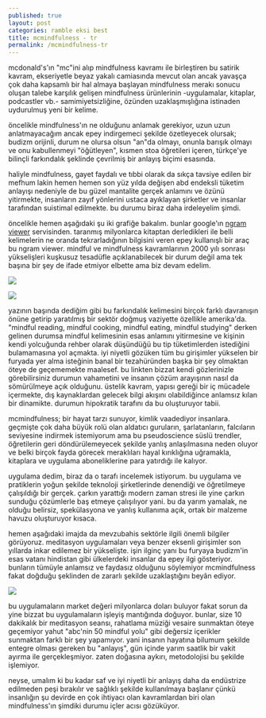 ```yaml
---
published: true
layout: post
categories: ramble eksi best
title: mcmindfulness - tr
permalink: /mcmindfulness-tr
---
```

mcdonald's'ın "mc"ini alıp mindfulness kavramı ile birleştiren bu satirik kavram, ekseriyetle beyaz yakalı camiasında mevcut olan ancak yavaşça çok daha kapsamlı bir hal almaya başlayan mindfulness merakı sonucu oluşan talebe karşılık gelişen mindfulness ürünlerinin -uygulamalar, kitaplar, podcastler vb.- samimiyetsizliğine, özünden uzaklaşmışlığına istinaden uydurulmuş yeni bir kelime.

öncelikle mindfulness'ın ne olduğunu anlamak gerekiyor, uzun uzun anlatmayacağım ancak epey indirgemeci şekilde özetleyecek olursak; budizm orijinli, durum ne olursa olsun "an"da olmayı, onunla barışık olmayı ve onu kabullenmeyi "öğütleyen", kısmen stoa öğretileri içeren, türkçe'ye bilinçli farkındalık şeklinde çevrilmiş bir anlayış biçimi esasında.

haliyle mindfulness, gayet faydalı ve tıbbi olarak da sıkça tavsiye edilen bir mefhum lakin hemen hemen son yüz yılda değişen abd endeksli tüketim anlayışı nedeniyle de bu güzel mantalite gerçek anlamını ve özünü yitirmekte, insanların zayıf yönlerini ustaca ayıklayan şirketler ve insanlar tarafından suistimal edilmekte. bu durumu biraz daha irdeleyelim şimdi.

öncelikle hemen aşağıdaki şu iki grafiğe bakalım. bunlar google'ın [ngram viewer](https://books.google.com/ngrams/) servisinden. taranmış milyonlarca kitaptan derledikleri ile belli kelimelerin ne oranda tekrarladığının bilgisini veren epey kullanışlı bir araç bu ngram viewer. mindful ve mindfulness kavramlarının 2000 yılı sonrası yükselişleri kuşkusuz tesadüfle açıklanabilecek bir durum değil ama tek başına bir şey de ifade etmiyor elbette ama biz devam edelim.   

![]({{site.baseurl}}/images/mcmindfulness1.png) 

![]({{site.baseurl}}/images/mcmindfulness2.png)

yazının başında dediğim gibi bu farkındalık kelimesini birçok farklı davranışın önüne getirip yaratılmış bir sektör doğmuş vaziyette özellikle amerika'da. "mindful reading, mindful cooking, mindful eating, mindful studying" derken gelinen durumsa mindful kelimesinin esas anlamını yitirmesine ve kişinin kendi yolcuğunda rehber olarak düşündüğü bu tip tüketimlerden istediğini bulamamasına yol açmakta. iyi niyetli gözüken tüm bu girişimler yükselen bir furyada yer alma isteğinin banal bir tezahüründen başka bir şey olmaktan öteye de geçememekte maalesef. bu linkten bizzat kendi gözlerinizle görebilirsiniz durumun vahametini ve insanın çözüm arayışının nasıl da sömürülmeye açık olduğunu. üstelik kavram, yapısı gereği bir iç mücadele içermekte, dış kaynaklardan gelecek bilgi akışını olabildiğince anlamsız kılan bir dinamikte. durumun hipokratik tarafını da bu oluşturuyor tabii.

mcmindfulness; bir hayat tarzı sunuyor, kimlik vaadediyor insanlara. geçmişte çok daha büyük rolü olan aldatıcı guruların, şarlatanların, falcıların seviyesine indirmek istemiyorum ama bu pseudoscience süslü trendler, öğretilerin geri döndürülemeyecek şekilde yanlış anlaşılmasına neden oluyor ve belki birçok fayda görecek meraklıları hayal kırıklığına uğramakla, kitaplara ve uygulama aboneliklerine para yatırdığı ile kalıyor.

uygulama dedim, biraz da o tarafı incelemek istiyorum. bu uygulama ve pratiklerin yoğun şekilde teknoloji şirketlerinde denendiği ve öğretilmeye çalışıldığı bir gerçek. çarkın yarattığı modern zaman stresi ile yine çarkın sunduğu çözümlerle baş etmeye çalışılıyor yani. bu da yarım yamalak, ne olduğu belirsiz, spekülasyona ve yanlış kullanıma açık, ortak bir malzeme havuzu oluşturuyor kısaca.   

hemen aşağıdaki imajda da mevzubahis sektörle ilgili önemli bilgiler görüyoruz. meditasyon uygulamaları veya benzer eksenli girişimler son yıllarda inkar edilemez bir yükselişte. işin ilginç yanı bu furyaya budizm'in esas vatanı hindistan gibi ülkelerdeki insanlar da epey ilgi gösteriyor. bunların tümüyle anlamsız ve faydasız olduğunu söylemiyor mcmindfulness fakat doğduğu şeklinden de zararlı şekilde uzaklaştığını beyân ediyor. 

![](https://www.factmr.com/images/reports/mindfulness-meditation-application-market-snapshot.jpg)

bu uygulamaların market değeri milyonlarca doları buluyor fakat sorun da yine bizzat bu uygulamaların işleyiş mantığında doğuyor. bunlar, size 10 dakikalık bir meditasyon seansı, rahatlama müziği vesaire sunmaktan öteye geçemiyor yahut "abc'nin 50 mindful yolu" gibi değersiz içerikler sunmaktan farklı bir şey yapamıyor. yani insanın hayatına bilumum şekilde entegre olması gereken bu "anlayış", gün içinde yarım saatlik bir vakit ayırma ile gerçekleşmiyor. zaten doğasına aykırı, metodolojisi bu şekilde işlemiyor.

neyse, umalım ki bu kadar saf ve iyi niyetli bir anlayış daha da endüstrize edilmeden peşi bırakılır ve sağlıklı şekilde kullanılmaya başlanır çünkü insanlığın şu devirde en çok ihtiyacı olan kavramlardan biri olan mindfulness'ın şimdiki durumu içler acısı gözüküyor.
